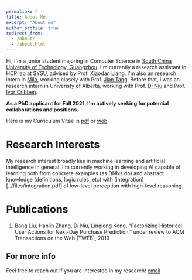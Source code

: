 ```yaml
---
permalink: /
title: About Me
excerpt: "About me"
author_profile: true
redirect_from: 
  - /about/
  - /about.html
---
```


Hi, I'm a junior student majoring in Computer Science in [South China University of Technology, Guangzhou](http://www.scut.edu.cn/english/index.html). I'm currently a research assistant in HCP lab at SYSU, advised by Prof. [Xiaodan Liang](https://www.cs.cmu.edu/~xiaodan1/). I'm also an research intern in [Mila](https://mila.quebec/en/), working closely with Prof. [Jian Tang](https://jian-tang.com/). Before that, I was an research intern in Univeristy of Alberta, working with Prof. [Di Niu](https://sites.ualberta.ca/~dniu/Homepage/Home.html) and Prof. [Ivor Cribben](https://www.ualberta.ca/business/about/contact-us/school-directory/ivor-cribben).

**As a PhD applicant for Fall 2021, I'm actively seeking for potential collaborations and positions.**

Here is my Curriculum Vitae in [pdf](../files/CV.pdf) or [web](https://cshlzhang.github.io/cv/).

Research Interests
======
My research interest broadly lies in machine learning and artificial intelligence in general. I'm currently working in developing AI capable of learning both from concrete examples (as DNNs do) and abstract knowledge (definitions, logic rules, etc) with (integration)[../files/integration.pdf] of low-level perception with high-level reasoning.

Publications
======
1. Bang Liu, Hanlin Zhang, Di Niu, Linglong Kong, “Factorizing Historical User Actions for Next-Day Purchase Prediction," under review to ACM Transactions on the Web (TWEB), 2019

For more info
------
Feel free to reach out if you are interested in my research! [email](cszhanghl@gmail.com)
